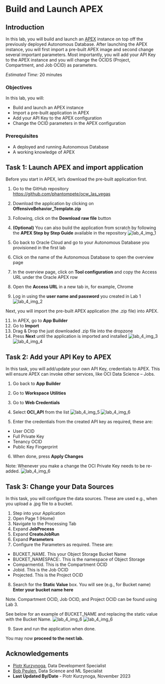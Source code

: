 # Build and Launch APEX

## Introduction

In this lab, you will build and launch an [APEX](https://apex.oracle.com/en/) instance on top off the previously deployed Autonomous Database. After launching the APEX instance, you will first import a pre-built APEX image and second change several important parameters. Most importantly, you will add your API Key to the APEX instance and you will change the OCIDS (Project, Compartment, and Job OCID) as parameters.

*Estimated Time:* 20 minutes

### Objectives

In this lab, you will:
* Build and launch an APEX instance
* Import a pre-built application in APEX
* Add your API Key to the APEX configuration
* Change the OCID parameters in the APEX configuration

### Prerequisites

* A deployed and running Autonomous Database
* A working knowledge of APEX


## Task 1: Launch APEX and import application

Before you start in APEX, let’s download the pre-built application first.
1. Go to the GitHub repository https://github.com/phantompete/ocw_las_vegas
2. Download the application by clicking on **OffensiveBehavior_Template.zip**
3. Following, click on the **Download raw file** button
4. **(Optional)** You can also build the application from scratch by following the **APEX Step by Step Guide** available in the repository
  ![lab_4_img_1](images/lab_4_img_1.JPG)


4. Go back to Oracle Cloud and go to your Autonomous Database you provisioned in the first lab
5. Click on the name of the Autonomous Database to open the overview page
6. In the overview page, click on **Tool configuration** and copy the Access URL under the Oracle APEX row
7. Open the **Access URL** in a new tab in, for example, Chrome
8. Log in using the **user name and password** you created in Lab 1
  ![lab_4_img_2](images/lab_4_img_2.JPG)

Next, you will import the pre-built APEX application (the .zip file) into APEX.

11.	In APEX, go to **App Builder**
12.	Go to **Import**
13.	Drag & Drop the just downloaded .zip file into the dropzone
14.	Press **Next** until the application is imported and installed
  ![lab_4_img_3](images/lab_4_img_3.JPG)
  ![lab_4_img_4](images/lab_4_img_4.JPG)

## Task 2: Add your API Key to APEX

In this task, you will add/update your own API Key, credentials to APEX. This will ensure APEX can invoke other services, like OCI Data Science – Jobs.

1. Go back to **App Builder**
2. Go to **Workspace Utilities**
3. Go to **Web Credentials**
4. Select **OCI_API** from the list
  ![lab_4_img_5](images/lab_4_img_5.JPG)
  ![lab_4_img_6](images/lab_4_img_6.JPG)

5. Enter the credentials from the created API key as required, these are:
* User OCID
* Full Private Key
* Tenancy OCID
* Public Key Fingerprint

6.	When done, press **Apply Changes**

Note: Whenever you make a change the OCI Private Key needs to be re-added.
![lab_4_img_6](images/lab_4_img_7.JPG)

## Task 3: Change your Data Sources

In this task, you will configure the data sources. These are used e.g., when you upload a .jpg file to a bucket.

1.	Step into your Application
2.	Open Page 1 (Home) 
3.	Navigate to the Processing Tab
4.	Expand **JobProcess**
5.	Expand **CreateJobRun**
6.	Expand **Parameters**
7.	Configure the Parameters as required. These are:
* BUCKET_NAME. This your Object Storage Bucket Name
* BUCKET_NAMESPACE:. This is the namespace of Object Storage
* Comparmentid. This is the Compartment OCID
* Jobid. This is the Job OCID
* Projected. This is the Project OCID

8. Search for the **Static Value** box. You will see (e.g., for Bucket name) **Enter your bucket name here**

Note. Compartment OCID, Job OCID, and Project OCID can be found using Lab 3.

See below for an example of BUCKET_NAME and replacing the static value with the Bucket Name.
![lab_4_img_6](images/lab_4_img_8.JPG)
![lab_4_img_6](images/lab_4_img_9.JPG)

9.	Save and run the application when done.

You may now **proceed to the next lab.**

## Acknowledgements
* [Piotr Kurzynoga](https://www.linkedin.com/in/piotr-kurzynoga/), Data Development Specialist
* [Bob Peulen](https://www.linkedin.com/in/bobpeulen/), Data Science and ML Specialist
* **Last Updated By/Date** - Piotr Kurzynoga, November 2023
